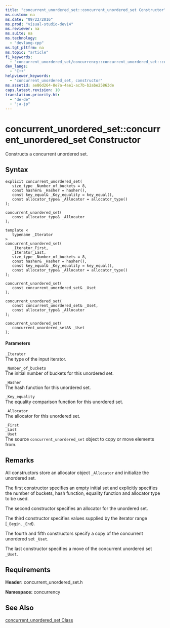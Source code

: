 ```yaml
---
title: "concurrent_unordered_set::concurrent_unordered_set Constructor"
ms.custom: na
ms.date: "09/22/2016"
ms.prod: "visual-studio-dev14"
ms.reviewer: na
ms.suite: na
ms.technology: 
  - "devlang-cpp"
ms.tgt_pltfrm: na
ms.topic: "article"
f1_keywords: 
  - "concurrent_unordered_set/concurrency::concurrent_unordered_set::concurrent_unordered_set"
dev_langs: 
  - "C++"
helpviewer_keywords: 
  - "concurrent_unordered_set, constructor"
ms.assetid: ae86d264-8e7a-4ae1-ac7b-b2abe25863de
caps.latest.revision: 10
translation.priority.ht: 
  - "de-de"
  - "ja-jp"
---
```

# concurrent_unordered_set::concurrent_unordered_set Constructor
Constructs a concurrent unordered set.  
  
## Syntax  
  
```  
explicit concurrent_unordered_set(  
   size_type _Number_of_buckets = 8,  
   const hasher& _Hasher = hasher(),  
   const key_equal& _Key_equality = key_equal(),  
   const allocator_type& _Allocator = allocator_type()  
);  
  
concurrent_unordered_set(  
   const allocator_type& _Allocator  
);  
  
template <  
   typename _Iterator  
>  
concurrent_unordered_set(  
   _Iterator_First,  
   _Iterator_Last,  
   size_type _Number_of_buckets = 8,  
   const hasher& _Hasher = hasher(),  
   const key_equal& _Key_equality = key_equal(),  
   const allocator_type& _Allocator = allocator_type()  
);  
  
concurrent_unordered_set(  
   const concurrent_unordered_set& _Uset  
);  
  
concurrent_unordered_set(  
   const concurrent_unordered_set& _Uset,  
   const allocator_type& _Allocator  
);  
  
concurrent_unordered_set(  
   concurrent_unordered_set&& _Uset  
);  
```  
  
#### Parameters  
 `_Iterator`  
 The type of the input iterator.  
  
 `_Number_of_buckets`  
 The initial number of buckets for this unordered set.  
  
 `_Hasher`  
 The hash function for this unordered set.  
  
 `_Key_equality`  
 The equality comparison function for this unordered set.  
  
 `_Allocator`  
 The allocator for this unordered set.  
  
 `_First`  
 `_Last`  
 `_Uset`  
 The source `concurrent_unordered_set` object to copy or move elements from.  
  
## Remarks  
 All constructors store an allocator object `_Allocator` and initialize the unordered set.  
  
 The first constructor specifies an empty initial set and explicitly specifies the number of buckets, hash function, equality function and allocator type to be used.  
  
 The second constructor specifies an allocator for the unordered set.  
  
 The third constructor specifies values supplied by the iterator range [`_Begin`, `_End`).  
  
 The fourth and fifth constructors specify a copy of the concurrent unordered set `_Uset`.  
  
 The last constructor specifies a move of the concurrent unordered set `_Uset`.  
  
## Requirements  
 **Header:** concurrent_unordered_set.h  
  
 **Namespace:** concurrency  
  
## See Also  
 [concurrent_unordered_set Class](../vs140/concurrent_unordered_set-class.md)